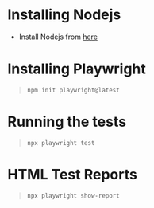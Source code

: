 # Installing Nodejs
  - Install Nodejs from [here](https://nodejs.org/en/download/)

# Installing Playwright
  > `npm init playwright@latest`

# Running the tests
  > `npx playwright test`

# HTML Test Reports
  > `npx playwright show-report`
